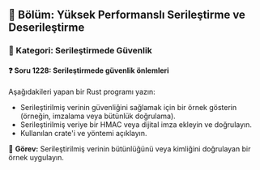 ## 📘 Bölüm: Yüksek Performanslı Serileştirme ve Deserileştirme
### 🔹 Kategori: Serileştirmede Güvenlik
#### ❓ Soru 1228: Serileştirmede güvenlik önlemleri

Aşağıdakileri yapan bir Rust programı yazın:

- Serileştirilmiş verinin güvenliğini sağlamak için bir örnek gösterin (örneğin, imzalama veya bütünlük doğrulama).
- Serileştirilmiş veriye bir HMAC veya dijital imza ekleyin ve doğrulayın.
- Kullanılan crate'i ve yöntemi açıklayın.

🔧 **Görev:** Serileştirilmiş verinin bütünlüğünü veya kimliğini doğrulayan bir örnek uygulayın.
